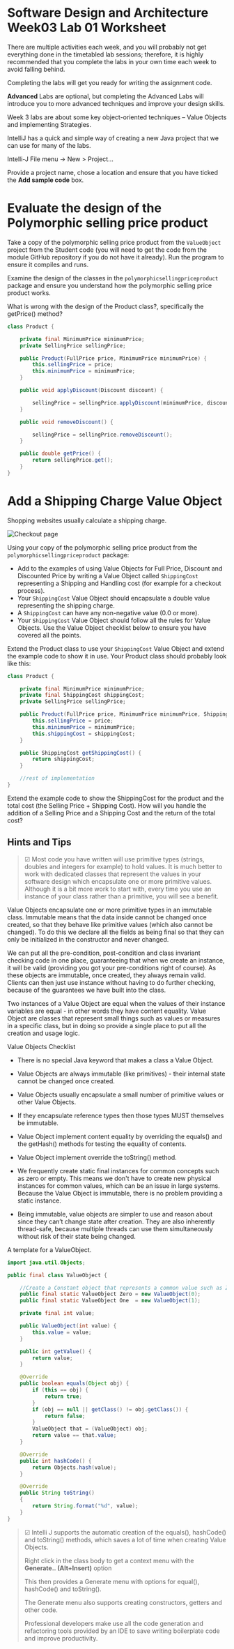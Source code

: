 # Software Design and Architecture Week03 Lab 01 Worksheet

There are multiple activities each week, and you will probably not get everything done in the timetabled lab sessions; therefore, it is highly recommended that you complete the labs in your own time each week to avoid falling behind.

Completing the labs will get you ready for writing the assignment code.

**Advanced** Labs are optional, but completing the Advanced Labs will introduce you to more advanced techniques and improve your design skills.

Week 3 labs are about some key object-oriented techniques – Value Objects and implementing Strategies.

IntelliJ has a quick and simple way of creating a new Java project that we can use for many of the labs.

Intelli-J File menu -\> New \> Project…

Provide a project name, chose a location and ensure that you have ticked the **Add sample code** box.

# Evaluate the design of the Polymorphic selling price product

Take a copy of the polymorphic selling price product from the `ValueObject` project from the Student code (you will need to get the code from the module GitHub repository if you do not have it already). Run the program to ensure it compiles and runs.

Examine the design of the classes in the `polymorphicsellingpriceproduct` package and ensure you understand how the polymorphic selling price product works.

What is wrong with the design of the Product class?, specifically the getPrice() method?

```java
class Product {

    private final MinimumPrice minimumPrice;
    private SellingPrice sellingPrice;

    public Product(FullPrice price, MinimumPrice minimumPrice) {
        this.sellingPrice = price;
        this.minimumPrice = minimumPrice;
    }

    public void applyDiscount(Discount discount) {

        sellingPrice = sellingPrice.applyDiscount(minimumPrice, discount);
    }

    public void removeDiscount() {

        sellingPrice = sellingPrice.removeDiscount();
    }

    public double getPrice() {
        return sellingPrice.get();
    }
}
```

# Add a Shipping Charge Value Object

Shopping websites usually calculate a shipping charge.

![Checkout page](images/week03_checkout1.png)

Using your copy of the polymorphic selling price product from the `polymorphicsellingpriceproduct` package:

- Add to the examples of using Value Objects for Full Price, Discount and Discounted Price by writing a Value Object called `ShippingCost` representing a Shipping and Handling cost (for example for a checkout process).
- Your `ShippingCost` Value Object should encapsulate a double value representing the shipping charge.
- A `ShippingCost` can have any non-negative value (0.0 or more).
- Your `ShippingCost` Value Object should follow all the rules for Value Objects. Use the Value Object checklist below to ensure you have covered all the points.

Extend the Product class to use your `ShippingCost` Value Object and extend the example code to show it in use. Your Product class should probably look like this:

```java
class Product {

    private final MinimumPrice minimumPrice;
    private final ShippingCost shippingCost;
    private SellingPrice sellingPrice;

    public Product(FullPrice price, MinimumPrice minimumPrice, ShippingCost shippingCost) {
        this.sellingPrice = price;
        this.minimumPrice = minimumPrice;
        this.shippingCost = shippingCost;
    }

    public ShippingCost getShippingCost() {
        return shippingCost;
    }

    //rest of implementation
}
```

Extend the example code to show the ShippingCost for the product and the total cost (the Selling Price + Shipping Cost). How will you handle the addition of a Selling Price and a Shipping Cost and the return of the total cost?

## Hints and Tips

> ☑ Most code you have written will use primitive types (strings, doubles and integers for example) to hold values. It is much better to work with dedicated classes that represent the values in your software design which encapsulate one or more primitive values. Although it is a bit more work to start with, every time you use an instance of your class rather than a primitive, you will see a benefit.

Value Objects encapsulate one or more primitive types in an immutable class. Immutable means that the data inside cannot be changed once created, so that they behave like primitive values (which also cannot be changed). To do this we declare all the fields as being final so that they can only be initialized in the constructor and never changed.

We can put all the pre-condition, post-condition and class invariant checking code in one place, guaranteeing that when we create an instance, it will be valid (providing you got your pre-conditions right of course). As these objects are immutable, once created, they always remain valid. Clients can then just use instance without having to do further checking, because of the guarantees we have built into the class.

Two instances of a Value Object are equal when the values of their instance variables are equal - in other words they have content equality. Value Object are classes that represent small things such as values or measures in a specific class, but in doing so provide a single place to put all the creation and usage logic.

Value Objects Checklist

  - There is no special Java keyword that makes a class a Value Object.

  - Value Objects are always immutable (like primitives) - their internal state cannot be changed once created.

  - Value Objects usually encapsulate a small number of primitive values or other Value Objects.

  - If they encapsulate reference types then those types MUST themselves be immutable.

  - Value Object implement content equality by overriding the equals() and the getHash() methods for testing the equality of contents.

  - Value Object implement override the toString() method.

  - We frequently create static final instances for common concepts such as zero or empty. This means we don't have to create new physical instances for common values, which can be an issue in large systems. Because the Value Object is immutable, there is no problem providing a static instance.

  - Being immutable, value objects are simpler to use and reason about since they can’t change state after creation. They are also inherently thread-safe, because multiple threads can use them simultaneously without risk of their state being changed.

A template for a ValueObject.
```java
import java.util.Objects;

public final class ValueObject {

    //Create a Constant object that represents a common value such as Zero or One
    public final static ValueObject Zero = new ValueObject(0);
    public final static ValueObject One  = new ValueObject(1);

    private final int value;

    public ValueObject(int value) {
        this.value = value;
    }

    public int getValue() {
        return value;
    }

    @Override
    public boolean equals(Object obj) {
        if (this == obj) {
            return true;
        }
        if (obj == null || getClass() != obj.getClass()) {
            return false;
        }
        ValueObject that = (ValueObject) obj;
        return value == that.value;
    }

    @Override
    public int hashCode() {
        return Objects.hash(value);
    }

    @Override
    public String toString()
    {
        return String.format("%d", value);
    }
}
```

> ☑ Intelli J supports the automatic creation of the equals(), hashCode() and toString() methods, which saves a lot of time when creating Value Objects.
>
>
> Right click in the class body to get a context menu with the **Generate.. (Alt+Insert)** option
>
> This then provides a Generate menu with options for equal(), hashCode() and toString().
>
> The Generate menu also supports creating constructors, getters and other code.
>
>Professional developers make use all the code generation and refactoring tools provided by an IDE to save writing boilerplate code and improve productivity.


